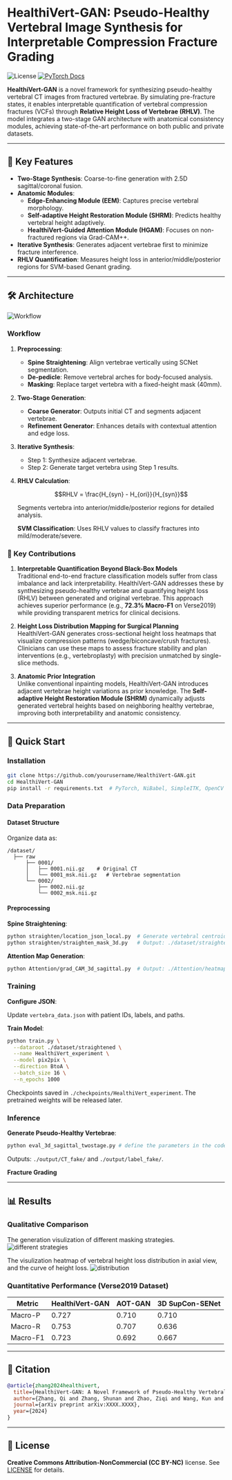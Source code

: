 # HealthiVert-GAN: Pseudo-Healthy Vertebral Image Synthesis for Interpretable Compression Fracture Grading

![License](https://img.shields.io/badge/License-CC%20BY--NC-blue.svg)
[![PyTorch Docs](https://pytorch.org/)](https://pytorch.org/)

**HealthiVert-GAN** is a novel framework for synthesizing pseudo-healthy vertebral CT images from fractured vertebrae. By simulating pre-fracture states, it enables interpretable quantification of vertebral compression fractures (VCFs) through **Relative Height Loss of Vertebrae (RHLV)**. The model integrates a two-stage GAN architecture with anatomical consistency modules, achieving state-of-the-art performance on both public and private datasets.

---

## 🚀 Key Features
- **Two-Stage Synthesis**: Coarse-to-fine generation with 2.5D sagittal/coronal fusion.
- **Anatomic Modules**:
  - **Edge-Enhancing Module (EEM)**: Captures precise vertebral morphology.
  - **Self-adaptive Height Restoration Module (SHRM)**: Predicts healthy vertebral height adaptively.
  - **HealthiVert-Guided Attention Module (HGAM)**: Focuses on non-fractured regions via Grad-CAM++.
- **Iterative Synthesis**: Generates adjacent vertebrae first to minimize fracture interference.
- **RHLV Quantification**: Measures height loss in anterior/middle/posterior regions for SVM-based Genant grading.

---

## 🛠️ Architecture

![Workflow](images/workflow.png)

### Workflow
1. **Preprocessing**: 
   - **Spine Straightening**: Align vertebrae vertically using SCNet segmentation.
   - **De-pedicle**: Remove vertebral arches for body-focused analysis.
   - **Masking**: Replace target vertebra with a fixed-height mask (40mm).
   
2. **Two-Stage Generation**:
   - **Coarse Generator**: Outputs initial CT and segments adjacent vertebrae.
   - **Refinement Generator**: Enhances details with contextual attention and edge loss.

3. **Iterative Synthesis**:
   - Step 1: Synthesize adjacent vertebrae.
   - Step 2: Generate target vertebra using Step 1 results.

4. **RHLV Calculation**:
   ```math
   RHLV = \frac{H_{syn} - H_{ori}}{H_{syn}}
   ```
   Segments vertebra into anterior/middle/posterior regions for detailed analysis.

   **SVM Classification**: Uses RHLV values to classify fractures into mild/moderate/severe.

### 🔑 Key Contributions
1. **Interpretable Quantification Beyond Black-Box Models**  
   Traditional end-to-end fracture classification models suffer from class imbalance and lack interpretability. HealthiVert-GAN addresses these by synthesizing pseudo-healthy vertebrae and quantifying height loss (RHLV) between generated and original vertebrae. This approach achieves superior performance (e.g., **72.3% Macro-F1** on Verse2019) while providing transparent metrics for clinical decisions.

2. **Height Loss Distribution Mapping for Surgical Planning**  
   HealthiVert-GAN generates cross-sectional height loss heatmaps that visualize compression patterns (wedge/biconcave/crush fractures). Clinicians can use these maps to assess fracture stability and plan interventions (e.g., vertebroplasty) with precision unmatched by single-slice methods.

3. **Anatomic Prior Integration**  
   Unlike conventional inpainting models, HealthiVert-GAN introduces adjacent vertebrae height variations as prior knowledge. The **Self-adaptive Height Restoration Module (SHRM)** dynamically adjusts generated vertebral heights based on neighboring healthy vertebrae, improving both interpretability and anatomic consistency.


---

## 🚀 Quick Start

### Installation

```bash
git clone https://github.com/yourusername/HealthiVert-GAN.git
cd HealthiVert-GAN
pip install -r requirements.txt  # PyTorch, NiBabel, SimpleITK, OpenCV
```

### Data Preparation

#### Dataset Structure
Organize data as:

```
/dataset/
  ├── raw
      ├── 0001/
      │   ├── 0001.nii.gz    # Original CT
      │   └── 0001_msk.nii.gz   # Vertebrae segmentation
      └── 0002/
          ├── 0002.nii.gz
          └── 0002_msk.nii.gz
```

#### Preprocessing

**Spine Straightening**:

```bash
python straighten/location_json_local.py  # Generate vertebral centroids
python straighten/straighten_mask_3d.py   # Output: ./dataset/straightened/
```

**Attention Map Generation**:

```bash
python Attention/grad_CAM_3d_sagittal.py  # Output: ./Attention/heatmap/
```

### Training

**Configure JSON**:

Update `vertebra_data.json` with patient IDs, labels, and paths.

**Train Model**:

```bash
python train.py \
  --dataroot ./dataset/straightened \
  --name HealthiVert_experiment \
  --model pix2pix \
  --direction BtoA \
  --batch_size 16 \
  --n_epochs 1000
```

Checkpoints saved in `./checkpoints/HealthiVert_experiment`.
The pretrained weights will be released later.

### Inference

**Generate Pseudo-Healthy Vertebrae**:

```bash
python eval_3d_sagittal_twostage.py # define the parameters in the code file
```

Outputs: `./output/CT_fake/` and `./output/label_fake/`.

**Fracture Grading**

---

## 📊 Results

### Qualitative Comparison
The generation visulization of different masking strategies.
![different strategies](images/mask.png)

The visulization heatmap of vertebral height loss distribution in axial view, and the curve of height loss.
![distribution](images/distribution.png)

### Quantitative Performance (Verse2019 Dataset)

| Metric      | HealthiVert-GAN |   AOT-GAN    | 3D SupCon-SENet |
|-------------|-----------------|--------------|-----------------|
| Macro-P     | 0.727           | 0.710        | 0.710           |
| Macro-R     | 0.753           | 0.707        | 0.636           |
| Macro-F1    | 0.723           | 0.692        | 0.667           |

---

## 📜 Citation

```bibtex
@article{zhang2024healthivert,
  title={HealthiVert-GAN: A Novel Framework of Pseudo-Healthy Vertebral Image Synthesis for Interpretable Compression Fracture Grading},
  author={Zhang, Qi and Zhang, Shunan and Zhao, Ziqi and Wang, Kun and Xu, Jun and Sun, Jianqi},
  journal={arXiv preprint arXiv:XXXX.XXXX},
  year={2024}
}
```

---

## 📄 License

**Creative Commons Attribution-NonCommercial (CC BY-NC)** license. See [LICENSE](LICENSE) for details.
